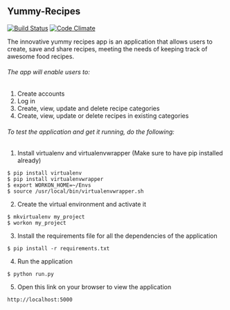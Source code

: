 ## Yummy-Recipes
[![Build Status](https://travis-ci.org/LehruAngela/Yummy-Recipes.png)](https://travis-ci.org/LehruAngela/Yummy-Recipes)
[![Code Climate](https://codeclimate.com/github/LehruAngela/Yummy-Recipes.png)](https://codeclimate.com/github/LehruAngela/Yummy-Recipes)



 The innovative yummy recipes app is an application that allows users  to create, save and share recipes, meeting the needs of keeping track of awesome food recipes.
	

###### The app will enable users to:
 1. Create accounts
 2. Log in
 3. Create, view, update and delete recipe categories
 4. Create, view, update or delete recipes in existing categories
	
		
###### To test the application and get it running, do the following:

1. Install virtualenv and virtualenvwrapper (Make sure to have pip installed already)
 ```
 $ pip install virtualenv
 $ pip install virtualenvwrapper
 $ export WORKON_HOME=~/Envs
 $ source /usr/local/bin/virtualenvwrapper.sh
```

 2. Create the virtual environment and activate it
 
 ```
 $ mkvirtualenv my_project
 $ workon my_project
 ```

3. Install the requirements file for all the dependencies of the application

```
$ pip install -r requirements.txt
```

4. Run the application

```
$ python run.py
```
5. Open this link on your browser to view the application

```
http://localhost:5000
```
